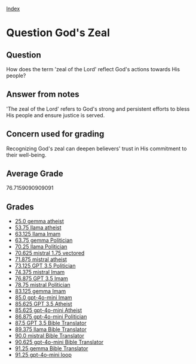 
[Index](../../index.md)
# Question God's Zeal
## Question
How does the term 'zeal of the Lord' reflect God's actions towards His people?

## Answer from notes
'The zeal of the Lord' refers to God's strong and persistent efforts to bless His people and ensure justice is served.

## Concern used for grading
Recognizing God's zeal can deepen believers' trust in His commitment to their well-being.

## Average Grade
76.7159090909091

## Grades
 * [25.0 gemma atheist](../answers/gemma_atheist/God_s_Zeal.md)
 * [53.75 llama atheist](../answers/llama_atheist/God_s_Zeal.md)
 * [63.125 llama Imam](../answers/llama_Imam/God_s_Zeal.md)
 * [63.75 gemma Politician](../answers/gemma_Politician/God_s_Zeal.md)
 * [70.25 llama Politician](../answers/llama_Politician/God_s_Zeal.md)
 * [70.625 mistral 1.75 vectored](../answers/mistral_1.75_vectored/God_s_Zeal.md)
 * [71.875 mistral atheist](../answers/mistral_atheist/God_s_Zeal.md)
 * [73.125 GPT 3.5 Politician](../answers/GPT_3.5_Politician/God_s_Zeal.md)
 * [74.375 mistral Imam](../answers/mistral_Imam/God_s_Zeal.md)
 * [76.875 GPT 3.5 Imam](../answers/GPT_3.5_Imam/God_s_Zeal.md)
 * [78.75 mistral Politician](../answers/mistral_Politician/God_s_Zeal.md)
 * [83.125 gemma Imam](../answers/gemma_Imam/God_s_Zeal.md)
 * [85.0 gpt-4o-mini Imam](../answers/gpt-4o-mini_Imam/God_s_Zeal.md)
 * [85.625 GPT 3.5 Atheist](../answers/GPT_3.5_Atheist/God_s_Zeal.md)
 * [85.625 gpt-4o-mini Atheist](../answers/gpt-4o-mini_Atheist/God_s_Zeal.md)
 * [86.875 gpt-4o-mini Politician](../answers/gpt-4o-mini_Politician/God_s_Zeal.md)
 * [87.5 GPT 3.5 Bible Translator](../answers/GPT_3.5_Bible_Translator/God_s_Zeal.md)
 * [89.375 llama Bible Translator](../answers/llama_Bible_Translator/God_s_Zeal.md)
 * [90.0 mistral Bible Translator](../answers/mistral_Bible_Translator/God_s_Zeal.md)
 * [90.625 gpt-4o-mini Bible Translator](../answers/gpt-4o-mini_Bible_Translator/God_s_Zeal.md)
 * [91.25 gemma Bible Translator](../answers/gemma_Bible_Translator/God_s_Zeal.md)
 * [91.25 gpt-4o-mini loop](../answers/gpt-4o-mini_loop/God_s_Zeal.md)
